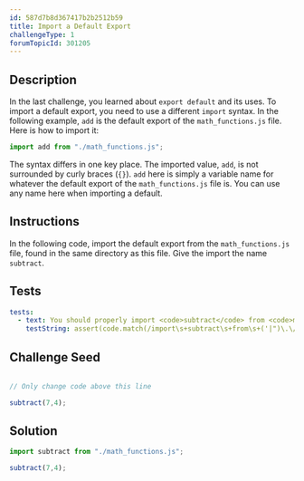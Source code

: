 ```yaml
---
id: 587d7b8d367417b2b2512b59
title: Import a Default Export
challengeType: 1
forumTopicId: 301205
---
```


## Description
<section id='description'>
In the last challenge, you learned about <code>export default</code> and its uses. To import a default export, you need to use a different <code>import</code> syntax. In the following example, <code>add</code> is the default export of the <code>math_functions.js</code> file. Here is how to import it:

```js
import add from "./math_functions.js";
```

The syntax differs in one key place. The imported value, <code>add</code>, is not surrounded by curly braces (<code>{}</code>). <code>add</code> here is simply a variable name for whatever the default export of the <code>math_functions.js</code> file is. You can use any name here when importing a default.
</section>

## Instructions
<section id='instructions'>
In the following code, import the default export from the <code>math_functions.js</code> file, found in the same directory as this file. Give the import the name <code>subtract</code>.
</section>

## Tests
<section id='tests'>

```yml
tests:
  - text: You should properly import <code>subtract</code> from <code>math_functions.js</code>.
    testString: assert(code.match(/import\s+subtract\s+from\s+('|")\.\/math_functions\.js\1/g));
```

</section>

## Challenge Seed
<section id='challengeSeed'>
<div id='js-seed'>

```js
  
// Only change code above this line

subtract(7,4);
```

</div>
</section>

## Solution
<section id='solution'>

```js
import subtract from "./math_functions.js";

subtract(7,4);
```

</section>
